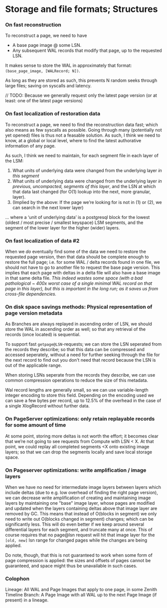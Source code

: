 Storage and file formats; Structures
==========================================

### On fast reconstruction

To reconstruct a page, we need to have

- A base page image @ some LSN.
- Any subsequent WAL records that modify that page, up to the requested LSN.

It makes sense to store the WAL in approximately that format: `(base_page_image, [WALRecord; N])`.

As long as they are stored as such, this prevents N random seeks through large files; saving on syscalls and latency.


// TODO: Because we generally request only the latest page version (or at least: one of the latest page versions)

### On fast localization of restoration data

To reconstruct a page, we need to find the reconstruction data fast; which also means as few syscalls as possible. 
Going through many (potentially not yet opened) files is thus not a feasable solution. As such, I think we need to
know, at a global or local level, where to find the latest authorative information of any page.

As such, I think we need to maintain, for each segment file in each layer of the LSM:

1. What units of underlying data were changed from the underlying layer *in this segment*
2. What units of underlying data were changed from the underlying layer *in previous, uncompacted, segments of this
   layer*, and the LSN at which that data last changed (for O(1) lookup into the next, more granular, layer).
3. (Implied by the above: If the page we’re looking for is not in (1) or (2), we can search in the next lower layer)

... where a ‘unit of underlying data’ is a postgresql block for the lowest (oldest / most precise / smallest keyspace)
LSM segments, and the segment of the lower layer for the higher (wider) layers.

### On fast localization of data #2

When we *do* eventually find some of the data we need to restore the requested page version, then that data should be
complete enough to restore the full page; i.e. for some WAL / delta records found in one file, we should not have to
go to another file to request the base page version. This implies that each page with deltas in a delta file will also
have a base image in that same delta file. *This indeed wastes some space (with a bad pathological ~ 400x worst case of
a single minimal WAL record on that page in this layer), but this is important in the long run; as it saves us from
cross-file dependencies.*

### On disk space savings methods: Physical representation of page version metadata

As Branches are always replayed in ascending order of LSN, we should store the WAL in ascending order as well; so that
any retrieval of the records (once located) is sequential.

To support fast `getpage@LSN`-requests; we can store the LSN seperated from the records they describe; so that this
data can be compressed and accessed seperately, without a need for further seeking through the file for the next 
record to find out you don't need that record because the LSN is out of the applicable range.

When storing LSNs seperate from the records they describe, we can use common compression operations to reduce the
size of this metadata.

Wal record lengths are generally small, so we can use variable-length integer encoding to store this field. Depending
on the encoding used we can save a few bytes per record, up to 12.5% of the overhead in the case of a single XlogRecord
without further data.

### On PageServer optimizations: only retain replayable records for some amount of time

At some point, storing more deltas is not worth the effort; it becomes clear that we’re not going to see requests from
Compute with LSN < X. At that point, we could replay all completed segments <X onto existing image layers; so that we
can drop the segments locally and save local storage space.

### On Pageserver optimizations: write amplification / image layers

When we have no need for intermediate image layers between layers which include
deltas (due to e.g. low overhead of finding the right page version), we can
decrease write amplification of creating and maintaining image layers by
maintaining one "base" image layer, whose pages are modified and updated when
the layers containing deltas above that image layer are removed by GC. This means
that instead of O(blocks in segment) we only need to write out 
O(blocks changed in segment) changes; which can be significantly less. This will do even
better if we keep around several differential layers for each segment, and
truncate many at once.
This of course requires that no page@lsn request will hit that image layer for
the `[old, new]` lsn range for changed pages while the changes are being applied.

Do note, though, that this is not guaranteed to work when some form of page
compression is applied: the sizes and offsets of pages cannot be guaranteed, and
space might thus be unavailable in such cases.

### Colophon

Lineage: All WAL and Page Images that apply to one page, in some Zenith Timeline
Branch: A Page Image with all WAL up to the next Page Image (if present) in a lineage.

